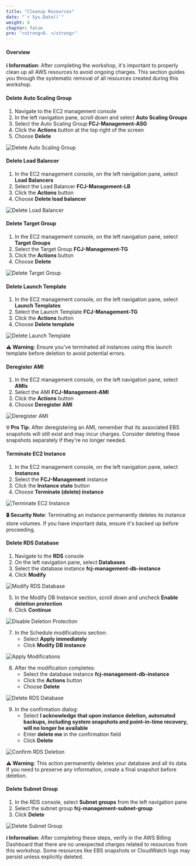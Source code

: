 ```yaml
---
title: "Cleanup Resources"
date: "`r Sys.Date()`"
weight: 8
chapter: false
pre: "<strong>8. </strong>"
---
```


#### Overview

**ℹ️ Information**: After completing the workshop, it's important to properly clean up all AWS resources to avoid ongoing charges. This section guides you through the systematic removal of all resources created during this workshop.

#### Delete Auto Scaling Group

1. Navigate to the EC2 management console
2. In the left navigation pane, scroll down and select **Auto Scaling Groups**
3. Select the Auto Scaling Group **FCJ-Management-ASG**
4. Click the **Actions** button at the top right of the screen
5. Choose **Delete**

![Delete Auto Scaling Group](/images/8-Cleanup/8.1.png?featherlight=false&width=90pc)

#### Delete Load Balancer

1. In the EC2 management console, on the left navigation pane, select **Load Balancers**
2. Select the Load Balancer **FCJ-Management-LB**
3. Click the **Actions** button
4. Choose **Delete load balancer**

![Delete Load Balancer](/images/8-Cleanup/8.2.png?featherlight=false&width=90pc)

#### Delete Target Group

1. In the EC2 management console, on the left navigation pane, select **Target Groups**
2. Select the Target Group **FCJ-Management-TG**
3. Click the **Actions** button
4. Choose **Delete**

![Delete Target Group](/images/8-Cleanup/8.3.png?featherlight=false&width=90pc)

#### Delete Launch Template

1. In the EC2 management console, on the left navigation pane, select **Launch Templates**
2. Select the Launch Template **FCJ-Management-TG**
3. Click the **Actions** button
4. Choose **Delete template**

![Delete Launch Template](/images/8-Cleanup/8.4.png?featherlight=false&width=90pc)

**⚠️ Warning**: Ensure you've terminated all instances using this launch template before deletion to avoid potential errors.

#### Deregister AMI

1. In the EC2 management console, on the left navigation pane, select **AMIs**
2. Select the AMI **FCJ-Management-AMI**
3. Click the **Actions** button
4. Choose **Deregister AMI**

![Deregister AMI](/images/8-Cleanup/8.5.png?featherlight=false&width=90pc)

**💡 Pro Tip**: After deregistering an AMI, remember that its associated EBS snapshots will still exist and may incur charges. Consider deleting these snapshots separately if they're no longer needed.

#### Terminate EC2 Instance

1. In the EC2 management console, on the left navigation pane, select **Instances**
2. Select the **FCJ-Management** instance
3. Click the **Instance state** button
4. Choose **Terminate (delete) instance**

![Terminate EC2 Instance](/images/8-Cleanup/8.6.png?featherlight=false&width=90pc)

**🔒 Security Note**: Terminating an instance permanently deletes its instance store volumes. If you have important data, ensure it's backed up before proceeding.

#### Delete RDS Database

1. Navigate to the **RDS** console
2. On the left navigation pane, select **Databases**
3. Select the database instance **fcj-management-db-instance**
4. Click **Modify**

![Modify RDS Database](/images/8-Cleanup/8.7.png?featherlight=false&width=90pc)

5. In the Modify DB Instance section, scroll down and uncheck **Enable deletion protection**
6. Click **Continue**

![Disable Deletion Protection](/images/8-Cleanup/8.8.png?featherlight=false&width=90pc)

7. In the Schedule modifications section:
   - Select **Apply immediately**
   - Click **Modify DB instance**

![Apply Modifications](/images/8-Cleanup/8.9.png?featherlight=false&width=90pc)

8. After the modification completes:
   - Select the database instance **fcj-management-db-instance**
   - Click the **Actions** button
   - Choose **Delete**

![Delete RDS Database](/images/8-Cleanup/8.10.png?featherlight=false&width=90pc)

9. In the confirmation dialog:
   - Select **I acknowledge that upon instance deletion, automated backups, including system snapshots and point-in-time recovery, will no longer be available**
   - Enter **delete me** in the confirmation field
   - Click **Delete**

![Confirm RDS Deletion](/images/8-Cleanup/8.11.png?featherlight=false&width=90pc)

**⚠️ Warning**: This action permanently deletes your database and all its data. If you need to preserve any information, create a final snapshot before deletion.

#### Delete Subnet Group

1. In the RDS console, select **Subnet groups** from the left navigation pane
2. Select the subnet group **fcj-management-subnet-group**
3. Click **Delete**

![Delete Subnet Group](/images/8-Cleanup/8.12.png?featherlight=false&width=90pc)

**ℹ️ Information**: After completing these steps, verify in the AWS Billing Dashboard that there are no unexpected charges related to resources from this workshop. Some resources like EBS snapshots or CloudWatch logs may persist unless explicitly deleted.
